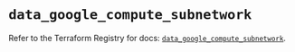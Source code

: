 # `data_google_compute_subnetwork`

Refer to the Terraform Registry for docs: [`data_google_compute_subnetwork`](https://registry.terraform.io/providers/hashicorp/google-beta/5.18.0/docs/data-sources/google_compute_subnetwork).
